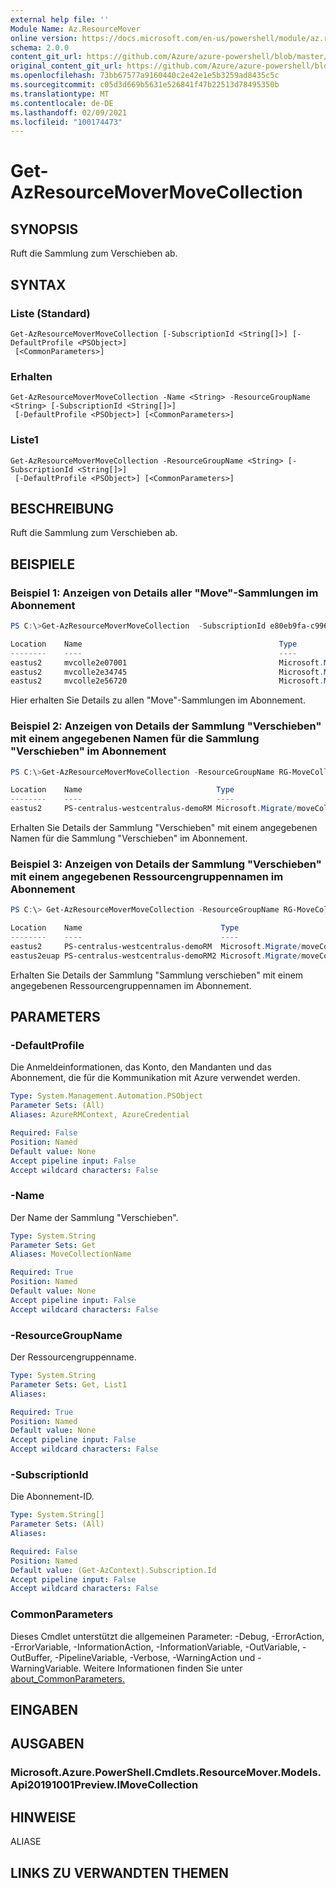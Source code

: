 ```yaml
---
external help file: ''
Module Name: Az.ResourceMover
online version: https://docs.microsoft.com/en-us/powershell/module/az.resourcemover/get-azresourcemovermovecollection
schema: 2.0.0
content_git_url: https://github.com/Azure/azure-powershell/blob/master/src/ResourceMover/help/Get-AzResourceMoverMoveCollection.md
original_content_git_url: https://github.com/Azure/azure-powershell/blob/master/src/ResourceMover/help/Get-AzResourceMoverMoveCollection.md
ms.openlocfilehash: 73bb67577a9160440c2e42e1e5b3259ad8435c5c
ms.sourcegitcommit: c05d3d669b5631e526841f47b22513d78495350b
ms.translationtype: MT
ms.contentlocale: de-DE
ms.lasthandoff: 02/09/2021
ms.locfileid: "100174473"
---
```

# Get-AzResourceMoverMoveCollection

## SYNOPSIS
Ruft die Sammlung zum Verschieben ab.

## SYNTAX

### Liste (Standard)
```
Get-AzResourceMoverMoveCollection [-SubscriptionId <String[]>] [-DefaultProfile <PSObject>]
 [<CommonParameters>]
```

### Erhalten
```
Get-AzResourceMoverMoveCollection -Name <String> -ResourceGroupName <String> [-SubscriptionId <String[]>]
 [-DefaultProfile <PSObject>] [<CommonParameters>]
```

### Liste1
```
Get-AzResourceMoverMoveCollection -ResourceGroupName <String> [-SubscriptionId <String[]>]
 [-DefaultProfile <PSObject>] [<CommonParameters>]
```

## BESCHREIBUNG
Ruft die Sammlung zum Verschieben ab.

## BEISPIELE

### Beispiel 1: Anzeigen von Details aller "Move"-Sammlungen im Abonnement
```powershell
PS C:\>Get-AzResourceMoverMoveCollection  -SubscriptionId e80eb9fa-c996-4435-aa32-5af6f3d3077c

Location    Name                                            Type
--------    ----                                            ----
eastus2     mvcolle2e07001                                  Microsoft.Migrate/moveCollections
eastus2     mvcolle2e34745                                  Microsoft.Migrate/moveCollections
eastus2     mvcolle2e56720                                  Microsoft.Migrate/moveCollections


```

Hier erhalten Sie Details zu allen "Move"-Sammlungen im Abonnement.

### Beispiel 2: Anzeigen von Details der Sammlung "Verschieben" mit einem angegebenen Namen für die Sammlung "Verschieben" im Abonnement
```powershell
PS C:\>Get-AzResourceMoverMoveCollection -ResourceGroupName RG-MoveCollection-demoRM -Name PS-centralus-westcentralus-demoRM

Location    Name                              Type
--------    ----                              ----
eastus2     PS-centralus-westcentralus-demoRM Microsoft.Migrate/moveCollections

```

Erhalten Sie Details der Sammlung "Verschieben" mit einem angegebenen Namen für die Sammlung "Verschieben" im Abonnement.

### Beispiel 3: Anzeigen von Details der Sammlung "Verschieben" mit einem angegebenen Ressourcengruppennamen im Abonnement
```powershell
PS C:\> Get-AzResourceMoverMoveCollection -ResourceGroupName RG-MoveCollection-demoRM 

Location    Name                               Type
--------    ----                               ----
eastus2     PS-centralus-westcentralus-demoRM  Microsoft.Migrate/moveCollections
eastus2euap PS-centralus-westcentralus-demoRM2 Microsoft.Migrate/moveCollections


```

Erhalten Sie Details der Sammlung "Sammlung verschieben" mit einem angegebenen Ressourcengruppennamen im Abonnement.

## PARAMETERS

### -DefaultProfile
Die Anmeldeinformationen, das Konto, den Mandanten und das Abonnement, die für die Kommunikation mit Azure verwendet werden.

```yaml
Type: System.Management.Automation.PSObject
Parameter Sets: (All)
Aliases: AzureRMContext, AzureCredential

Required: False
Position: Named
Default value: None
Accept pipeline input: False
Accept wildcard characters: False
```

### -Name
Der Name der Sammlung "Verschieben".

```yaml
Type: System.String
Parameter Sets: Get
Aliases: MoveCollectionName

Required: True
Position: Named
Default value: None
Accept pipeline input: False
Accept wildcard characters: False
```

### -ResourceGroupName
Der Ressourcengruppenname.

```yaml
Type: System.String
Parameter Sets: Get, List1
Aliases:

Required: True
Position: Named
Default value: None
Accept pipeline input: False
Accept wildcard characters: False
```

### -SubscriptionId
Die Abonnement-ID.

```yaml
Type: System.String[]
Parameter Sets: (All)
Aliases:

Required: False
Position: Named
Default value: (Get-AzContext).Subscription.Id
Accept pipeline input: False
Accept wildcard characters: False
```

### CommonParameters
Dieses Cmdlet unterstützt die allgemeinen Parameter: -Debug, -ErrorAction, -ErrorVariable, -InformationAction, -InformationVariable, -OutVariable, -OutBuffer, -PipelineVariable, -Verbose, -WarningAction und -WarningVariable. Weitere Informationen finden Sie unter [about_CommonParameters.](http://go.microsoft.com/fwlink/?LinkID=113216)

## EINGABEN

## AUSGABEN

### Microsoft.Azure.PowerShell.Cmdlets.ResourceMover.Models.Api20191001Preview.IMoveCollection

## HINWEISE

ALIASE

## LINKS ZU VERWANDTEN THEMEN

